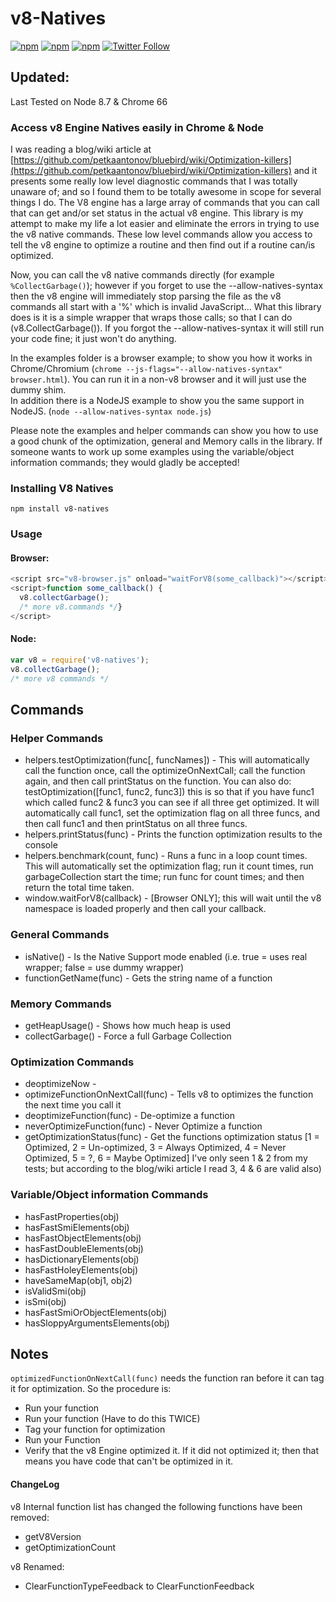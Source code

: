 # v8-Natives
[![npm](https://img.shields.io/npm/v/v8-natives.svg)](https://www.npmjs.com/package/v8-natives)
[![npm](https://img.shields.io/npm/l/v8-natives.svg)](https://www.npmjs.com/package/v8-natives)
[![npm](https://img.shields.io/npm/dt/v8-natives.svg?label=npm%20downloads)](https://www.npmjs.com/package/v8-natives)
[![Twitter Follow](https://img.shields.io/twitter/follow/congocart.svg?style=social&label=Follow%20me)](https://twitter.com/congocart)



## Updated:
Last Tested on Node 8.7 & Chrome 66 

### Access v8 Engine Natives easily in Chrome &amp; Node

I was reading a blog/wiki article at [https://github.com/petkaantonov/bluebird/wiki/Optimization-killers](https://github.com/petkaantonov/bluebird/wiki/Optimization-killers) and it presents some really low level diagnostic commands that I was totally unaware of; and so I found them to be totally awesome in scope for several things I do.   The V8 engine has a large array of commands that you can call that can get and/or set status in the actual v8 engine.  This library is my attempt to make my life a lot easier and eliminate the errors in trying to use the v8 native commands.  These low level commands allow you access to tell the v8 engine to optimize a routine and then find out if a routine can/is optimized.  

Now, you can call the v8 native commands directly (for example ```%CollectGarbage()```); however if you forget to use the --allow-natives-syntax then the v8 engine will immediately stop parsing the file as the v8 commands all start with a '%' which is invalid JavaScript...  What this library does is it is a simple wrapper that wraps those calls; so that I can do (v8.CollectGarbage()).   If you forgot the --allow-natives-syntax it will still run your code fine; it just won't do anything.
 
In the examples folder is a browser example; to show you how it works in Chrome/Chromium (```chrome --js-flags="--allow-natives-syntax" browser.html```).  You can run it in a non-v8 browser and it will just use the dummy shim.   
In addition there is a NodeJS example to show you the same support in NodeJS. (```node --allow-natives-syntax node.js```)

Please note the examples and helper commands can show you how to use a good chunk of the optimization, general and Memory calls in the library.   If someone wants to work up some examples using the variable/object information commands; they would gladly be accepted!
  
### Installing V8 Natives
```
npm install v8-natives
``` 

### Usage
#### Browser:

```js
<script src="v8-browser.js" onload="waitForV8(some_callback)"></script>
<script>function some_callback() { 
  v8.collectGarbage(); 
  /* more v8.commands */}
</script>
```


#### Node:
 
```js
var v8 = require('v8-natives');   
v8.collectGarbage(); 
/* more v8 commands */
```




## Commands
 
### Helper Commands
- helpers.testOptimization(func[, funcNames]) - This will automatically call the function once, call the optimizeOnNextCall; call the function again, and then call printStatus on the function.
  You can also do: testOptimization([func1, func2, func3]) this is so that if you have func1 which called func2 & func3 you can see if all three get optimized.  It will automatically call func1, set the optimization flag on all three funcs, and then call func1 and then printStatus on all three funcs.  
- helpers.printStatus(func) - Prints the function optimization results to the console
- helpers.benchmark(count, func) - Runs a func in a loop count times.   This will automatically set the optimization flag; run it count times, run garbageCollection start the time; run func for count times; and then return the total time taken.
- window.waitForV8(callback) - [Browser ONLY]; this will wait until the v8 namespace is loaded properly and then call your callback. 
 
### General Commands
- isNative() - Is the Native Support mode enabled (i.e. true = uses real wrapper; false = use dummy wrapper)
- functionGetName(func) - Gets the string name of a function

### Memory Commands
- getHeapUsage() - Shows how much heap is used
- collectGarbage() - Force a full Garbage Collection

### Optimization Commands
- deoptimizeNow -
- optimizeFunctionOnNextCall(func) - Tells v8 to optimizes the function the next time you call it
- deoptimizeFunction(func) - De-optimize a function
- neverOptimizeFunction(func) - Never Optimize a function
- getOptimizationStatus(func) - Get the functions optimization status  [1 = Optimized, 2 = Un-optimized, 3 = Always Optimized, 4 = Never Optimized, 5 = ?, 6 = Maybe Optimized]
  I've only seen 1 & 2 from my tests; but according to the blog/wiki article I read 3, 4 & 6 are valid also) 

### Variable/Object information Commands
- hasFastProperties(obj)
- hasFastSmiElements(obj)
- hasFastObjectElements(obj) 
- hasFastDoubleElements(obj)
- hasDictionaryElements(obj)
- hasFastHoleyElements(obj)
- haveSameMap(obj1, obj2)
- isValidSmi(obj)
- isSmi(obj)
- hasFastSmiOrObjectElements(obj)
- hasSloppyArgumentsElements(obj)

## Notes
```optimizedFunctionOnNextCall(func)``` needs the function ran before it can tag it for optimization.   So the procedure is:
- Run your function
- Run your function (Have to do this TWICE)
- Tag your function for optimization
- Run your Function
- Verify that the v8 Engine optimized it.   If it did not optimized it; then that means you have code that can't be optimized in it.  


#### ChangeLog
v8 Internal function list has changed the following functions have been removed:
- getV8Version
- getOptimizationCount


v8 Renamed:
- ClearFunctionTypeFeedback to ClearFunctionFeedback
